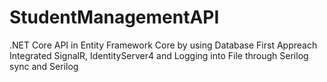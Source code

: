 # StudentManagementAPI

.NET Core API in Entity Framework Core by using Database First Appreach
Integrated SignalR, IdentityServer4 and Logging into File through Serilog sync and Serilog
